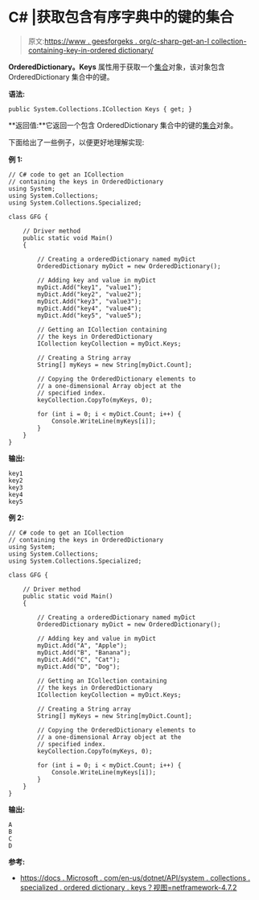 # C# |获取包含有序字典中的键的集合

> 原文:[https://www . geesforgeks . org/c-sharp-get-an-I collection-containing-key-in-ordered dictionary/](https://www.geeksforgeeks.org/c-sharp-get-an-icollection-containing-keys-in-ordereddictionary/)

**OrderedDictionary。Keys** 属性用于获取一个[集合](https://docs.microsoft.com/en-us/dotnet/api/system.collections.icollection?view=netframework-4.7.2)对象，该对象包含 OrderedDictionary 集合中的键。

**语法:**

```
public System.Collections.ICollection Keys { get; }

```

**返回值:**它返回一个包含 OrderedDictionary 集合中的键的[集合](https://docs.microsoft.com/en-us/dotnet/api/system.collections.icollection?view=netframework-4.7.2)对象。

下面给出了一些例子，以便更好地理解实现:

**例 1:**

```
// C# code to get an ICollection
// containing the keys in OrderedDictionary
using System;
using System.Collections;
using System.Collections.Specialized;

class GFG {

    // Driver method
    public static void Main()
    {

        // Creating a orderedDictionary named myDict
        OrderedDictionary myDict = new OrderedDictionary();

        // Adding key and value in myDict
        myDict.Add("key1", "value1");
        myDict.Add("key2", "value2");
        myDict.Add("key3", "value3");
        myDict.Add("key4", "value4");
        myDict.Add("key5", "value5");

        // Getting an ICollection containing
        // the keys in OrderedDictionary
        ICollection keyCollection = myDict.Keys;

        // Creating a String array
        String[] myKeys = new String[myDict.Count];

        // Copying the OrderedDictionary elements to
        // a one-dimensional Array object at the
        // specified index.
        keyCollection.CopyTo(myKeys, 0);

        for (int i = 0; i < myDict.Count; i++) {
            Console.WriteLine(myKeys[i]);
        }
    }
}
```

**输出:**

```
key1
key2
key3
key4
key5

```

**例 2:**

```
// C# code to get an ICollection
// containing the keys in OrderedDictionary
using System;
using System.Collections;
using System.Collections.Specialized;

class GFG {

    // Driver method
    public static void Main()
    {

        // Creating a orderedDictionary named myDict
        OrderedDictionary myDict = new OrderedDictionary();

        // Adding key and value in myDict
        myDict.Add("A", "Apple");
        myDict.Add("B", "Banana");
        myDict.Add("C", "Cat");
        myDict.Add("D", "Dog");

        // Getting an ICollection containing
        // the keys in OrderedDictionary
        ICollection keyCollection = myDict.Keys;

        // Creating a String array
        String[] myKeys = new String[myDict.Count];

        // Copying the OrderedDictionary elements to
        // a one-dimensional Array object at the
        // specified index.
        keyCollection.CopyTo(myKeys, 0);

        for (int i = 0; i < myDict.Count; i++) {
            Console.WriteLine(myKeys[i]);
        }
    }
}
```

**输出:**

```
A
B
C
D

```

**参考:**

*   [https://docs . Microsoft . com/en-us/dotnet/API/system . collections . specialized . ordered dictionary . keys？视图=netframework-4.7.2](https://docs.microsoft.com/en-us/dotnet/api/system.collections.specialized.ordereddictionary.keys?view=netframework-4.7.2)